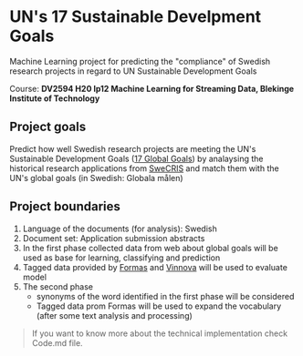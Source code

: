 # UN's 17 Sustainable Develpment Goals
Machine Learning project for predicting the "compliance" of Swedish research projects in regard to UN Sustainable Development Goals

Course: __DV2594 H20 lp12 Machine Learning for Streaming Data, Blekinge Institute of Technology__

## Project goals
Predict how well Swedish research projects are meeting the UN's Sustainable Development Goals ([17 Global Goals](https://www.globalamalen.se/)) by analaysing the historical research applications from [SweCRIS](https://www.swecris.se/) and match them with the UN's global goals (in Swedish: Globala målen)

## Project boundaries

1. Language of the documents (for analysis): Swedish
2. Document set: Application submission abstracts
3. In the first phase collected data from web about global goals will be used as base for learning, classifying and prediction
4. Tagged data provided by [Formas](https://formas.se/) and [Vinnova](https://vinnova.se) will be used to evaluate model
5. The second phase
    - synonyms of the word identified in the first phase will be considered
    - Tagged data prom Formas will be used to expand the vocabulary (after some text analysis and processing)

> If you want to know more about the technical implementation check Code.md file.
